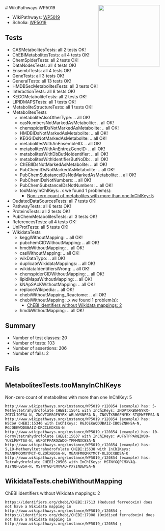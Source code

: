 <img style="float: right; width: 200px" src="https://upload.wikimedia.org/wikipedia/commons/thumb/8/83/Wplogo_with_text_500.png/640px-Wplogo_with_text_500.png" />
# WikiPathways WP5019

* WikiPathways: [WP5019](https://new.wikipathways.org/pathways/WP5019)
* Scholia: [WP5019](https://scholia.toolforge.org/wikipathways/WP5019)
## Tests
* CASMetabolitesTests: all 2 tests OK!
* ChEBIMetabolitesTests: all 4 tests OK!
* ChemSpiderTests: all 2 tests OK!
* DataNodesTests: all 4 tests OK!
* EnsemblTests: all 4 tests OK!
* GeneTests: all 3 tests OK!
* GeneralTests: all 13 tests OK!
* HMDBSecMetabolitesTests: all 3 tests OK!
* InteractionTests: all 8 tests OK!
* KEGGMetaboliteTests: all 2 tests OK!
* LIPIDMAPSTests: all 1 tests OK!
* MetaboliteStructureTests: all 1 tests OK!
* MetabolitesTests
    * metaboliteAlsoOtherType: .. all OK!
    * casNumbersNotMarkedAsMetabolite: .. all OK!
    * chemspiderIDsNotMarkedAsMetabolite: .. all OK!
    * HMDBIDsNotMarkedAsMetabolite: .. all OK!
    * KEGGIDsNotMarkedAsMetabolite: .. all OK!
    * metabolitesWithAnEnsembleID: .. all OK!
    * metabolitesWithAnEntrezGeneID: .. all OK!
    * metabolitesWithDbButNoIdentifier: .. all OK!
    * metabolitesWithIdentifierButNoDb: .. all OK!
    * ChEBIIDsNotMarkedAsMetabolite: .. all OK!
    * PubChemIDsNotMarkedAsMetabolite: .. all OK!
    * PubChemSubstanceIDsNotMarkedAsMetabolite: .. all OK!
    * PubChemIDsNotNumbers: .. all OK!
    * PubChemSubstanceIDsNotNumbers: .. all OK!
    * tooManyInChIKeys: .x we found 1 problem(s):
        * [Non-zero count of metabolites with more than one InChIKey: 5](#a4e40382)
* OudatedDataSourcesTests: all 7 tests OK!
* PathwayTests: all 6 tests OK!
* ProteinsTests: all 2 tests OK!
* PubChemMetabolitesTests: all 3 tests OK!
* ReferencesTests: all 4 tests OK!
* UniProtTests: all 5 tests OK!
* WikidataTests
    * keggWithoutMapping: .. all OK!
    * pubchemCIDWithoutMapping: .. all OK!
    * hmdbWithoutMapping: .. all OK!
    * casWithoutMapping: .. all OK!
    * wikDataTypo: .. all OK!
    * duplicateWikidataMappings: .. all OK!
    * wikidataIdentifiersWrong: .. all OK!
    * chemspiderCIDWithoutMapping: .. all OK!
    * lipidMapsWithoutMapping: .. all OK!
    * kNApSAcKWithoutMapping: .. all OK!
    * replaceWikipedia: .. all OK!
    * chebiWithoutMapping_Reactome: .. all OK!
    * chebiWithoutMapping: .x we found 1 problem(s):
        * [ChEBI identifiers without Wikidata mappings: 2](#a8d554ce)
    * hmdbWithoutMapping: .. all OK!


## Summary

* Number of test classes: 20
* Number of tests: 103
* Number of assertions: 206
* Number of fails: 2

## Fails

<a name="a4e40382" />

## MetabolitesTests.tooManyInChIKeys

Non-zero count of metabolites with more than one InChIKey: 5
```
http://www.wikipathways.org/instance/WP5019_r120854 (example) has: 5-Methyltetrahydrofolate CHEBI:15641 with InChIKeys: ZNOVTXRBGFNYRX-ZGTCLIOFSA-N, ZNOVTXRBGFNYRX-ABLWVSNPSA-N, ZNOVTXRBGFNYRX-STQMWFEESA-N
http://www.wikipathways.org/instance/WP5019_r120854 (example) has: HSCoA CHEBI:15346 with InChIKeys: RGJOEKWQDUBAIZ-IBOSZNHHSA-N, RGJOEKWQDUBAIZ-DRCCLKDXSA-N
http://www.wikipathways.org/instance/WP5019_r120854 (example) has: 10-Formyltetrahydrofolate CHEBI:15637 with InChIKeys: AUFGTPPARQZWDO-YUZLPWPTSA-N, AUFGTPPARQZWDO-YPMHNXCESA-N
http://www.wikipathways.org/instance/WP5019_r120854 (example) has: 5,10-Methenyltetrahydrofolate CHEBI:15638 with InChIKeys: MEANFMOQMXYMCT-OLZOCXBDSA-N, MEANFMOQMXYMCT-OLZOCXBDSA-O
http://www.wikipathways.org/instance/WP5019_r120854 (example) has: Tetrahydrofolate CHEBI:20506 with InChIKeys: MSTNYGQPCMXVAQ-KIYNQFGBSA-N, MSTNYGQPCMXVAQ-PXYINDEMSA-N
```

<a name="a8d554ce" />

## WikidataTests.chebiWithoutMapping

ChEBI identifiers without Wikidata mappings: 2
```
https://identifiers.org/chebi/CHEBI:17513 (Reduced ferredoxin) does not have a Wikidata mapping in http://www.wikipathways.org/instance/WP5019_r120854 ; 
https://identifiers.org/chebi/CHEBI:17908 (Oxidised ferredoxin) does not have a Wikidata mapping in http://www.wikipathways.org/instance/WP5019_r120854 ; 
```

